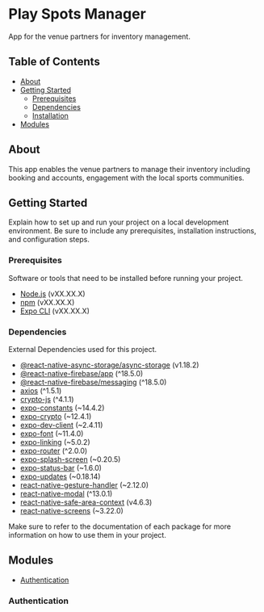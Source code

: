 # Play Spots Manager

App for the venue partners for inventory management.

## Table of Contents

- [About](#about)
- [Getting Started](#getting-started)
  - [Prerequisites](#prerequisites)
  - [Dependencies](#dependencies)
  - [Installation](#installation)
- [Modules](#modules)

## About

This app enables the venue partners to manage their inventory including booking and accounts, engagement with the local sports communities.

## Getting Started

Explain how to set up and run your project on a local development environment. Be sure to include any prerequisites, installation instructions, and configuration steps.

### Prerequisites

Software or tools that need to be installed before running your project.

- [Node.js](https://nodejs.org/) (vXX.XX.X)
- [npm](https://www.npmjs.com/) (vXX.XX.X)
- [Expo CLI](https://docs.expo.dev/get-started/installation/) (vXX.XX.X)


### Dependencies

External Dependencies used for this project.

- [@react-native-async-storage/async-storage](https://www.npmjs.com/package/@react-native-async-storage/async-storage) (v1.18.2)
- [@react-native-firebase/app](https://www.npmjs.com/package/@react-native-firebase/app) (^18.5.0)
- [@react-native-firebase/messaging](https://www.npmjs.com/package/@react-native-firebase/messaging) (^18.5.0)
- [axios](https://www.npmjs.com/package/axios) (^1.5.1)
- [crypto-js](https://www.npmjs.com/package/crypto-js) (^4.1.1)
- [expo-constants](https://docs.expo.dev/versions/latest/sdk/constants/) (~14.4.2)
- [expo-crypto](https://docs.expo.dev/versions/latest/sdk/crypto/) (~12.4.1)
- [expo-dev-client](https://docs.expo.dev/workflow/development-mode/) (~2.4.11)
- [expo-font](https://docs.expo.dev/versions/latest/sdk/font/) (~11.4.0)
- [expo-linking](https://docs.expo.dev/versions/latest/sdk/linking/) (~5.0.2)
- [expo-router](https://github.com/expo/router) (^2.0.0)
- [expo-splash-screen](https://docs.expo.dev/versions/latest/sdk/splash-screen/) (~0.20.5)
- [expo-status-bar](https://docs.expo.dev/versions/latest/sdk/status-bar/) (~1.6.0)
- [expo-updates](https://docs.expo.dev/bare/experience-updates/) (~0.18.14)
- [react-native-gesture-handler](https://www.npmjs.com/package/react-native-gesture-handler) (~2.12.0)
- [react-native-modal](https://www.npmjs.com/package/react-native-modal) (^13.0.1)
- [react-native-safe-area-context](https://www.npmjs.com/package/react-native-safe-area-context) (v4.6.3)
- [react-native-screens](https://www.npmjs.com/package/react-native-screens) (~3.22.0)

Make sure to refer to the documentation of each package for more information on how to use them in your project.


## Modules
- [Authentication](#authentication)

### Authentication
